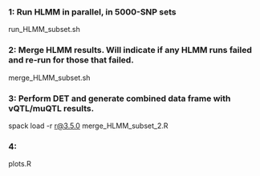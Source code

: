 ### 1: Run HLMM in parallel, in 5000-SNP sets

run_HLMM_subset.sh

### 2: Merge HLMM results. Will indicate if any HLMM runs failed and re-run for those that failed.

merge_HLMM_subset.sh

### 3: Perform DET and generate combined data frame with vQTL/muQTL results.

spack load -r r@3.5.0
merge_HLMM_subset_2.R

### 4:

plots.R